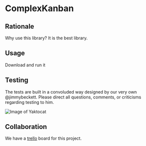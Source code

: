 # ComplexKanban

## Rationale

Why use this library? It is the best library.

## Usage

Download and run it

## Testing

The tests are built in a convoluded way designed by our very own @jimmybeckett. Please direct all questions, comments, or criticisms regarding testing to him.

![Image of Yaktocat](https://www.swissmedical.net/site/assets/files/39198/christian_ledorze.jpg)

## Collaboration

We have a [trello](https://trello.com/b/tM7aIQXO/complasa-arithmetic-library) board for this project.
